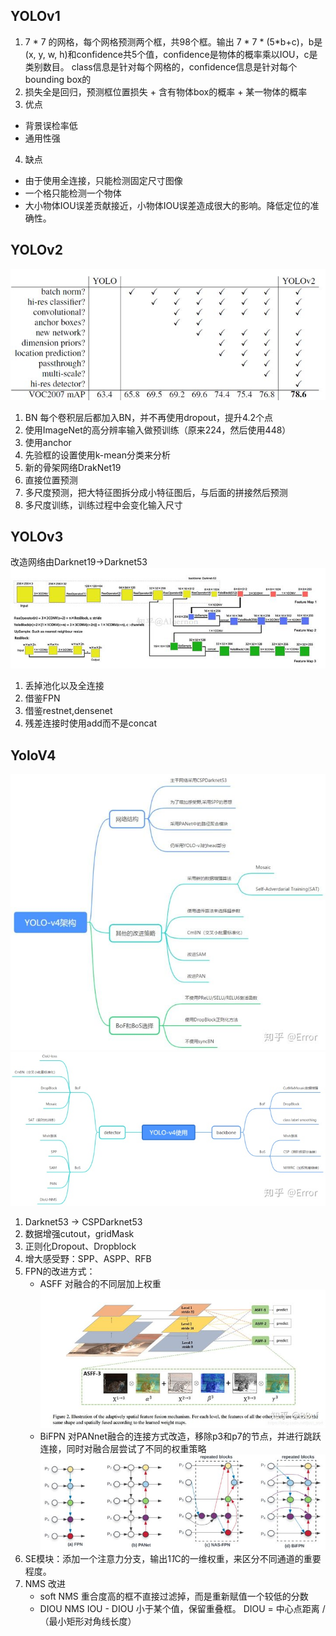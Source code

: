 ## YOLOv1
1. 7 * 7 的网格，每个网格预测两个框，共98个框。输出 7 * 7 * (5*b+c)，b是(x, y, w, h)和confidence共5个值，confidence是物体的概率乘以IOU，c是类别数目。
   class信息是针对每个网格的，confidence信息是针对每个bounding box的
2. 损失全是回归，预测框位置损失 + 含有物体box的概率 + 某一物体的概率
3. 优点
 + 背景误检率低
 + 通用性强
4. 缺点
 + 由于使用全连接，只能检测固定尺寸图像
 + 一个格只能检测一个物体
 + 大小物体IOU误差贡献接近，小物体IOU误差造成很大的影响。降低定位的准确性。

## YOLOv2
![img.png](../img/yolov2.png)
1. BN  每个卷积层后都加入BN，并不再使用dropout，提升4.2个点
2. 使用ImageNet的高分辨率输入做预训练（原来224，然后使用448）
3. 使用anchor
4. 先验框的设置使用k-mean分类来分析
5. 新的骨架网络DrakNet19
6. 直接位置预测
7. 多尺度预测，把大特征图拆分成小特征图后，与后面的拼接然后预测
8. 多尺度训练，训练过程中会变化输入尺寸

## YOLOv3
改造网络由Darknet19->Darknet53
![img.png](../img/yolov3.png)
1. 丢掉池化以及全连接
2. 借鉴FPN
3. 借鉴restnet,densenet
4. 残差连接时使用add而不是concat

## YoloV4
![img.png](../img/yolov4_1.png)
![img.png](../img/yolov4_2.png)
1. Darknet53 -> CSPDarknet53
2. 数据增强cutout，gridMask
3. 正则化Dropout、Dropblock
4. 增大感受野：SPP、ASPP、RFB
5. FPN的改进方式：
   + ASFF 对融合的不同层加上权重
     ![img.png](../img/ASFF.png)
   + BiFPN 对PANnet融合的连接方式改造，移除p3和p7的节点，并进行跳跃连接，同时对融合层尝试了不同的权重策略
     ![img.png](../img/BiFPN.png)
6. SE模块：添加一个注意力分支，输出1*1*C的一维权重，来区分不同通道的重要程度。
7. NMS 改进
    + soft NMS  重合度高的框不直接过滤掉，而是重新赋值一个较低的分数
    + DIOU NMS  IOU - DIOU 小于某个值，保留重叠框。  DIOU = 中心点距离 / （最小矩形对角线长度）
